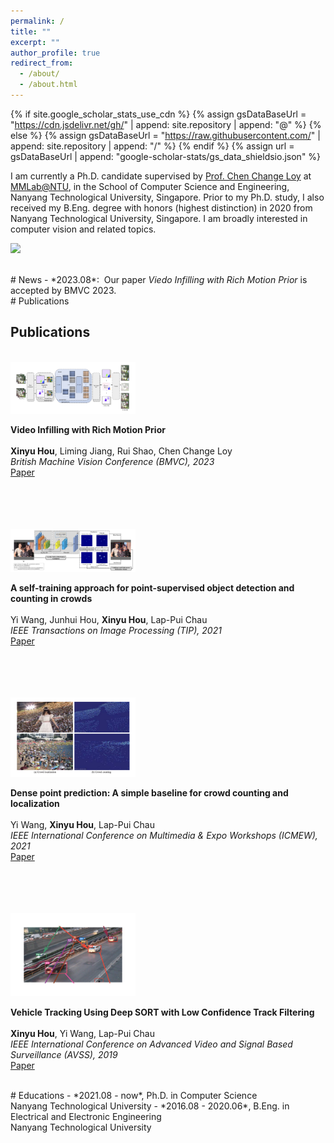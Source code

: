 ```yaml
---
permalink: /
title: ""
excerpt: ""
author_profile: true
redirect_from: 
  - /about/
  - /about.html
---
```


{% if site.google_scholar_stats_use_cdn %}
{% assign gsDataBaseUrl = "https://cdn.jsdelivr.net/gh/" | append: site.repository | append: "@" %}
{% else %}
{% assign gsDataBaseUrl = "https://raw.githubusercontent.com/" | append: site.repository | append: "/" %}
{% endif %}
{% assign url = gsDataBaseUrl | append: "google-scholar-stats/gs_data_shieldsio.json" %}

<span class='anchor' id='about-me'></span>

I am currently a Ph.D. candidate supervised by <a href="https://www.mmlab-ntu.com/person/ccloy/">Prof. Chen Change Loy</a> at <a href="https://www.mmlab-ntu.com/"> MMLab@NTU</a>, in the School of Computer Science and Engineering, Nanyang Technological University, Singapore. Prior to my Ph.D. study, I also received my B.Eng. degree with honors (highest distinction) in 2020 from Nanyang Technological University, Singapore. I am broadly interested in computer vision and related topics.

<a href='https://scholar.google.com/citations?user=90lIt2QAAAAJ'><img src="https://img.shields.io/endpoint?url={{ url | url_encode }}&logo=Google%20Scholar&labelColor=f6f6f6&color=9cf&style=flat&label=citations"></a>


<br />
# News
- *2023.08*: &nbsp;Our paper <i>Viedo Infilling with Rich Motion Prior</i> is accepted by BMVC 2023. 


<br />
# Publications 

<div class="container">
		<h2>Publications</h2>
        <br>
        <div class="publication">
            <img src="images/virmp.jpg" class="publogo" width="200 px">
            <p> 
                <strong>
                    Video Infilling with Rich Motion Prior
                </strong>
                <br>
                <br>
                <b>Xinyu Hou</b>, Liming Jiang, Rui Shao, Chen Change Loy
                <br>
                <em>British Machine Vision Conference (BMVC), 2023</em>
                <br>
                <span class="links">
                    <a href="https://arxiv.org/abs/2112.01071">Paper</a>
                </span>
            </p>
        </div>
        <br>
        <br>
        <br>
        <br>
	<div class="publication">
            <img src="images/wangyi2.jpg" class="publogo" width="200 px">
            <p> 
                <strong>
                    A self-training approach for point-supervised object detection and counting in crowds
                </strong>
                <br>
                <br>
                Yi Wang, Junhui Hou, <b>Xinyu Hou</b>, Lap-Pui Chau
                <br>
                <em>IEEE Transactions on Image Processing (TIP), 2021 </em>
                <br>
                <span class="links">
                    <a href="https://ieeexplore.ieee.org/abstract/document/9347744">Paper</a>
                </span>
            </p>
        </div>
        <br>
        <br>
        <br>
        <br>
	<div class="publication">
            <img src="images/wangyi1.jpg" class="publogo" width="200 px">
            <p> 
                <strong>
                    Dense point prediction: A simple baseline for crowd counting and localization
                </strong>
                <br>
                <br>
                Yi Wang, <b>Xinyu Hou</b>, Lap-Pui Chau
                <br>
                <em>IEEE International Conference on Multimedia & Expo Workshops (ICMEW), 2021 </em>
                <br>
                <span class="links">
                    <a href="https://ieeexplore.ieee.org/abstract/document/9455954">Paper</a>
                </span>
            </p>
        </div>
        <br>
        <br>
        <br>
        <br>
        <div class="publication">
            <img src="images/dslcf.jpg" class="publogo" width="200 px">
            <p> 
                <strong>
                    Vehicle Tracking Using Deep SORT with Low Confidence Track Filtering
                </strong>
                <br>
                <br>
                <b>Xinyu Hou</b>, Yi Wang, Lap-Pui Chau
                <br>
                <em>IEEE International Conference on Advanced Video and Signal Based Surveillance (AVSS), 2019 </em>
                <br>
                <span class="links">
                    <a href="https://ieeexplore.ieee.org/abstract/document/8909903">Paper</a>
                </span>
            </p>
        </div>


<br />
# Educations
- *2021.08 - now*, Ph.D. in Computer Science <br /> Nanyang Technological University
- *2016.08 - 2020.06*, B.Eng. in Electrical and Electronic Engineering  <br /> Nanyang Technological University
<br />
